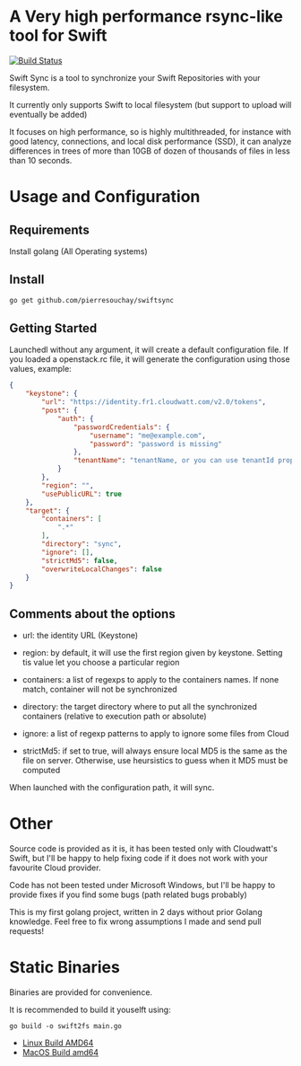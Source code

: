 A Very high performance rsync-like tool for Swift
=================================================
[![Build Status](https://img.shields.io/travis/pierresouchay/swiftsync.svg)](https://travis-ci.org/pierresouchay/swiftsync)

Swift Sync is a tool to synchronize your Swift Repositories with your filesystem.

It currently only supports Swift to local filesystem (but support to upload will eventually be added)

It focuses on high performance, so is highly multithreaded, for instance with good latency, connections,
and local disk performance (SSD), it can analyze differences in trees of more than 10GB of dozen of thousands of
files in less than 10 seconds.

Usage and Configuration
=======================

Requirements
------------

Install golang (All Operating systems)

Install
-------

```sh
go get github.com/pierresouchay/swiftsync
```

Getting Started
---------

Launchedl without any argument, it will create a default configuration file. If you loaded a openstack.rc
file, it will generate the configuration using those values, example:
```json
{
    "keystone": {
        "url": "https://identity.fr1.cloudwatt.com/v2.0/tokens",
        "post": {
            "auth": {
                "passwordCredentials": {
                    "username": "me@example.com",
                    "password": "password is missing"
                },
                "tenantName": "tenantName, or you can use tenantId property instead"
            }
        },
        "region": "",
        "usePublicURL": true
    },
    "target": {
        "containers": [
            ".*"
        ],
        "directory": "sync",
        "ignore": [],
        "strictMd5": false,
        "overwriteLocalChanges": false
    }
}
```

Comments about the options
--------------------------

* url: the identity URL (Keystone)
* region: by default, it will use the first region given by keystone. Setting tis value let you choose a particular region

* containers: a list of regexps to apply to the containers names. If none match, container will not be synchronized
* directory: the target directory where to put all the synchronized containers (relative to execution path or absolute)
* ignore: a list of regexp patterns to apply to ignore some files from Cloud
* strictMd5: if set to true, will always ensure local MD5 is the same as the file on server. Otherwise, use heursistics to guess when it MD5 must be computed


When launched with the configuration path, it will sync.

Other
=====
Source code is provided as it is, it has been tested only with Cloudwatt's Swift, but I'll be
happy to help fixing code if it does not work with your favourite Cloud provider.

Code has not been tested under Microsoft Windows, but I'll be happy to provide fixes if you find some bugs (path related bugs probably)

This is my first golang project, written in 2 days without prior Golang knowledge. Feel free to fix wrong assumptions I made and send pull requests!

Static Binaries
===============
Binaries are provided for convenience.

It is recommended to build it youselft using:
```shell
go build -o swift2fs main.go
```

* [Linux Build AMD64](https://storage.fr1.cloudwatt.com/v1/AUTH_61b8fe6dfd0a4ce69f6622ea74444e0f/downloads/swift2fs-bin/swift2fs-linux-amd64?temp_url_sig=818fced6a0407d3426a41d39aeeeb62de931e43a&temp_url_expires=1465403760)
* [MacOS Build amd64](https://storage.fr1.cloudwatt.com/v1/AUTH_61b8fe6dfd0a4ce69f6622ea74444e0f/downloads/swift2fs-bin/swift2fs-mac-amd64?temp_url_sig=f5c559838d4ba47635e06037a3ec60d59cf5c60c&temp_url_expires=1465403760)

